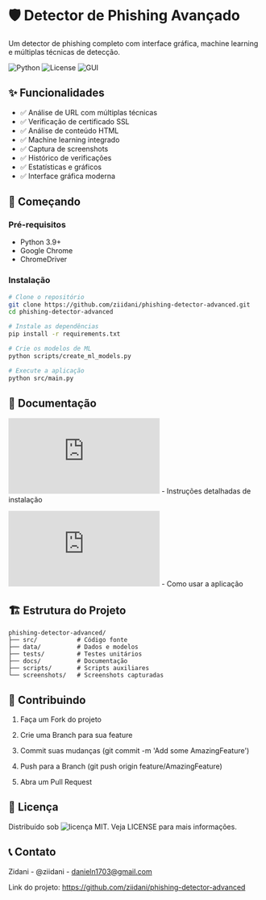 # 🛡️ Detector de Phishing Avançado

Um detector de phishing completo com interface gráfica, machine learning e múltiplas técnicas de detecção.

![Python](https://img.shields.io/badge/Python-3.9%2B-blue)
![License](https://img.shields.io/badge/License-MIT-green)
![GUI](https://img.shields.io/badge/GUI-Tkinter-orange)

## ✨ Funcionalidades

- ✅ Análise de URL com múltiplas técnicas
- ✅ Verificação de certificado SSL
- ✅ Análise de conteúdo HTML
- ✅ Machine learning integrado
- ✅ Captura de screenshots
- ✅ Histórico de verificações
- ✅ Estatísticas e gráficos
- ✅ Interface gráfica moderna

## 🚀 Começando

### Pré-requisitos

- Python 3.9+
- Google Chrome
- ChromeDriver

### Instalação

```bash
# Clone o repositório
git clone https://github.com/ziidani/phishing-detector-advanced.git
cd phishing-detector-advanced

# Instale as dependências
pip install -r requirements.txt

# Crie os modelos de ML
python scripts/create_ml_models.py

# Execute a aplicação
python src/main.py
```

## 📖 Documentação
![Guia de Instalação](https://docs/INSTALL.md) - Instruções detalhadas de instalação

![Guia de Uso](https://docs/USAGE.md) - Como usar a aplicação

## 🏗️ Estrutura do Projeto
```text
phishing-detector-advanced/
├── src/           # Código fonte
├── data/          # Dados e modelos
├── tests/         # Testes unitários
├── docs/          # Documentação
├── scripts/       # Scripts auxiliares
└── screenshots/   # Screenshots capturadas
```
## 🤝 Contribuindo
1. Faça um Fork do projeto

2. Crie uma Branch para sua feature

3. Commit suas mudanças (git commit -m 'Add some AmazingFeature')

4. Push para a Branch (git push origin feature/AmazingFeature)

5. Abra um Pull Request

## 📄 Licença
Distribuído sob ![licença]() MIT. Veja LICENSE para mais informações.

## 📞 Contato
Zidani - @ziidani - danieln1703@gmail.com

Link do projeto: https://github.com/ziidani/phishing-detector-advanced






